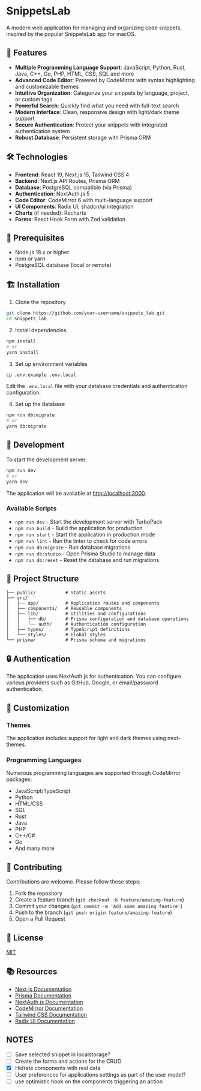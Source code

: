 # SnippetsLab

A modern web application for managing and organizing code snippets, inspired by the popular SnippetsLab app for macOS.

## 🚀 Features

- **Multiple Programming Language Support**: JavaScript, Python, Rust, Java, C++, Go, PHP, HTML, CSS, SQL and more
- **Advanced Code Editor**: Powered by CodeMirror with syntax highlighting and customizable themes
- **Intuitive Organization**: Categorize your snippets by language, project, or custom tags
- **Powerful Search**: Quickly find what you need with full-text search
- **Modern Interface**: Clean, responsive design with light/dark theme support
- **Secure Authentication**: Protect your snippets with integrated authentication system
- **Robust Database**: Persistent storage with Prisma ORM

## 🛠️ Technologies

- **Frontend**: React 19, Next.js 15, Tailwind CSS 4
- **Backend**: Next.js API Routes, Prisma ORM
- **Database**: PostgreSQL compatible (via Prisma)
- **Authentication**: NextAuth.js 5
- **Code Editor**: CodeMirror 6 with multi-language support
- **UI Components**: Radix UI, shadcn/ui integration
- **Charts** (if needed): Recharts
- **Forms**: React Hook Form with Zod validation

## 🚦 Prerequisites

- Node.js 18.x or higher
- npm or yarn
- PostgreSQL database (local or remote)

## 🏗️ Installation

1. Clone the repository

```bash
git clone https://github.com/your-username/snippets_lab.git
cd snippets_lab
```

2. Install dependencies

```bash
npm install
# or
yarn install
```

3. Set up environment variables

```bash
cp .env.example .env.local
```

Edit the `.env.local` file with your database credentials and authentication configuration.

4. Set up the database

```bash
npm run db:migrate
# or
yarn db:migrate
```

## 🚀 Development

To start the development server:

```bash
npm run dev
# or
yarn dev
```

The application will be available at [http://localhost:3000](http://localhost:3000).

### Available Scripts

- `npm run dev` - Start the development server with TurboPack
- `npm run build` - Build the application for production
- `npm run start` - Start the application in production mode
- `npm run lint` - Run the linter to check for code errors
- `npm run db:migrate` - Run database migrations
- `npm run db:studio` - Open Prisma Studio to manage data
- `npm run db:reset` - Reset the database and run migrations

## 📁 Project Structure

```snippets_lab/
├── public/           # Static assets
├── src/
│   ├── app/          # Application routes and components
│   ├── components/   # Reusable components
│   ├── lib/          # Utilities and configurations
│   │   ├── db/       # Prisma configuration and database operations
│   │   └── auth/     # Authentication configuration
│   ├── types/        # TypeScript definitions
│   └── styles/       # Global styles
└── prisma/           # Prisma schema and migrations
```

## 🔒 Authentication

The application uses NextAuth.js for authentication. You can configure various providers such as GitHub, Google, or email/password authentication.

## 🎨 Customization

### Themes

The application includes support for light and dark themes using next-themes.

### Programming Languages

Numerous programming languages are supported through CodeMirror packages:

- JavaScript/TypeScript
- Python
- HTML/CSS
- SQL
- Rust
- Java
- PHP
- C++/C#
- Go
- And many more

## 🤝 Contributing

Contributions are welcome. Please follow these steps:

1. Fork the repository
2. Create a feature branch (`git checkout -b feature/amazing-feature`)
3. Commit your changes (`git commit -m 'Add some amazing feature'`)
4. Push to the branch (`git push origin feature/amazing-feature`)
5. Open a Pull Request

## 📝 License

[MIT](LICENSE)

## 📚 Resources

- [Next.js Documentation](https://nextjs.org/docs)
- [Prisma Documentation](https://www.prisma.io/docs)
- [NextAuth.js Documentation](https://next-auth.js.org/getting-started/introduction)
- [CodeMirror Documentation](https://codemirror.net/docs/)
- [Tailwind CSS Documentation](https://tailwindcss.com/docs)
- [Radix UI Documentation](https://www.radix-ui.com/docs/primitives/overview/introduction)

## NOTES

- [ ] Save selected snippet in localstorage?
- [ ] Create the forms and actions for the CRUD
- [x] Hidrate components with real data
- [ ] User preferences for applications settings as part of the user model?
- [ ] use optimistic hook on the components triggering an action
